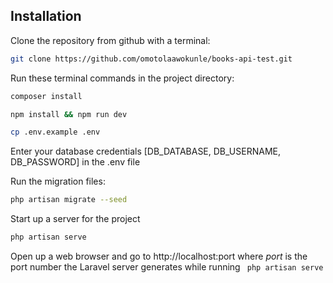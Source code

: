 ## Installation

Clone the repository from github with a terminal:

```sh
git clone https://github.com/omotolaawokunle/books-api-test.git
```
Run these terminal commands in the project directory:

```sh
composer install
```
```sh
npm install && npm run dev
```
```sh
cp .env.example .env
```

Enter your database credentials [DB_DATABASE,
DB_USERNAME, DB_PASSWORD] in the .env file

Run the migration files:
```sh
php artisan migrate --seed
```
Start up a server for the project
```sh
php artisan serve
```
Open up a web browser and go to http://localhost:port where *port* is the port number the Laravel server generates while running ` php artisan serve`

